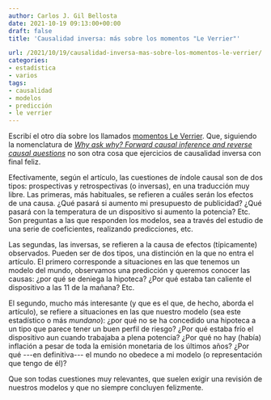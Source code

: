 ```yaml
---
author: Carlos J. Gil Bellosta
date: 2021-10-19 09:13:00+00:00
draft: false
title: 'Causalidad inversa: más sobre los momentos "Le Verrier"'

url: /2021/10/19/causalidad-inversa-mas-sobre-los-momentos-le-verrier/
categories:
- estadística
- varios
tags:
- causalidad
- modelos
- predicción
- le verrier
---
```


Escribí el otro día sobre los llamados [momentos Le Verrier](https://www.datanalytics.com/2021/10/01/esos-felices-momentos-le-verrier/). Que, siguiendo la nomenclatura de _[Why ask why? Forward causal inference and reverse causal questions](https://www.nber.org/system/files/working_papers/w19614/w19614.pdf)_ no son otra cosa que ejercicios de causalidad inversa con final feliz.

Efectivamente, según el artículo, las cuestiones de índole causal son de dos tipos: prospectivas y retrospectivas (o inversas), en una traducción muy libre. Las primeras, más habituales, se refieren a cuáles serán los efectos de una causa. ¿Qué pasará si aumento mi presupuesto de publicidad? ¿Qué pasará con la temperatura de un dispositivo si aumento la potencia? Etc. Son preguntas a las que responden los modelos, sea a través del estudio de una serie de coeficientes, realizando predicciones, etc.

Las segundas, las inversas, se refieren a la causa de efectos (típicamente) observados. Pueden ser de dos tipos, una distinción en la que no entra el artículo. El primero corresponde a situaciones en las que tenemos un modelo del mundo, observamos una predicción y queremos conocer las causas: ¿por qué se deniega la hipoteca? ¿Por qué estaba tan caliente el dispositivo a las 11 de la mañana? Etc.

El segundo, mucho más interesante (y que es el que, de hecho, aborda el artículo), se refiere a situaciones en las que nuestro modelo (sea este estadístico o más _mundano_): ¿por qué no se ha concedido una hipoteca a un tipo que parece tener un buen perfil de riesgo? ¿Por qué estaba frío el dispositivo aun cuando trabajaba a plena potencia? ¿Por qué no hay (había) inflación a pesar de toda la emisión monetaria de los últimos años? ¿Por qué ---en definitiva--- el mundo no obedece a mi modelo (o representación que tengo de él)?

Que son todas cuestiones muy relevantes, que suelen exigir una revisión de nuestros modelos y que no siempre concluyen felizmente.
